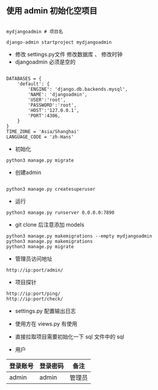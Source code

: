 ## 使用 admin 初始化空项目

~~~~~~

mydjangoadmin # 项目名

django-admin startproject mydjangoadmin

~~~~~~


* 修改 settings.py文件 修改数据库 、 修改时钟
* djangoadmin 必须是空的
~~~~~~

DATABASES = {
    'default': {
        'ENGINE': 'django.db.backends.mysql',
        'NAME': 'djangoadmin',
        'USER':'root',
        'PASSWORD':'root',
        'HOST':'127.0.0.1',
        'PORT':4306,
    }
}
TIME_ZONE = 'Asia/Shanghai'
LANGUAGE_CODE = 'zh-Hans'
~~~~~~


* 初始化

~~~~~~
python3 manage.py migrate

~~~~~~


* 创建admin
~~~~~~

python3 manage.py createsuperuser

~~~~~~

* 运行

~~~~~~
python3 manage.py runserver 0.0.0.0:7890
~~~~~~

* git clone 后注意添加 models 

~~~~~~
python3 manage.py makemigrations --empty mydjangoadmin 
python3 manage.py makemigrations
python3 manage.py migrate
~~~~~~

* 管理员访问地址

~~~~~~
http://ip:port/admin/ 
~~~~~~


* 项目探针 

~~~~~~
http://ip:port/ping/
http://ip:port/check/
~~~~~~

* settings.py 配置输出日志
* 使用方在 views.py 有使用

* 直接拉取项目需要初始化一下 sql 文件中的 sql

* 用户

|登录账号|登录密码|备注|
|----|----|----|
|admin| admin |管理员|

